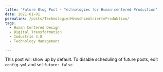 ```yaml
---
title: 'Future Blog Post - Technologies for Human-centered Production'
date: 2021-01-01
permalink: /posts/TechnologienMenschzentrierteProduktion/
tags:
  - Human Centered Design
  - Digital Transformation
  - Industrie 4.0
  - Technology Management

---
```


This post will show up by default. To disable scheduling of future posts, edit `config.yml` and set `future: false`. 

